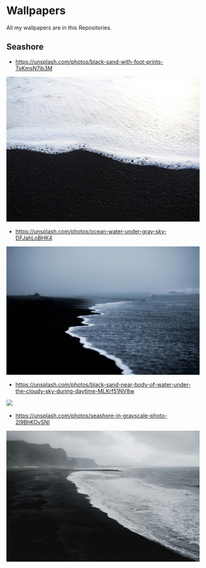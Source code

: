 # Wallpapers

All my wallpapers are in this Repositories. 

## Seashore

- https://unsplash.com/photos/black-sand-with-foot-prints-TsKmsN7jb3M

![](./seashore/black-sand-with-foot-prints.jpg)

- https://unsplash.com/photos/ocean-water-under-gray-sky-DFJahLoBHK4

![](./seashore/ocean-water-under-gray-sky.jpg)

- https://unsplash.com/photos/black-sand-near-body-of-water-under-the-cloudy-sky-during-daytime-MLKrf51NV8w

![](./seashore/black-sand-near-body-of-water-under-the-cloudy-sky-during-daytime.jpg)

- https://unsplash.com/photos/seashore-in-grayscale-photo-2l9BhKOvSNI

![](./seashore/seashore-in-grayscale-photo.jpg)